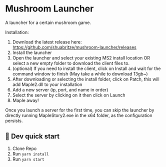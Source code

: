 # Mushroom Launcher

A launcher for a certain mushroom game.

Installation:
1. Download the latest release here: https://github.com/shuabritze/mushroom-launcher/releases
2. Install the launcher
3. Open the launcher and select your existing MS2 install location OR select a new empty folder to download the client files to.
4. (optional) If you need to install the client, click on Install and wait for the command window to finish (May take a while to download 13gb~)
5. After downloading or selecting the install folder, click on Patch, this will add Maple2.dll to your installation
6. Add a new server (ip, port, and name in order)
7. Select the server by clicking on it then click on Launch
8. Maple away!

Once you launch a server for the first time, you can skip the launcher by directly running MapleStory2.exe in the x64 folder, as the configuration persists.


## 🛫 Dev quick start

1. Clone Repo
3. Run `yarn install`
4. Run `yarn start`
